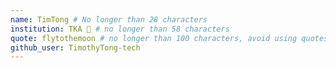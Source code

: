 ```yaml
---
name: TimTong # No longer than 28 characters
institution: TKA 🚩 # no longer than 58 characters
quote: flytothemoon # no longer than 100 characters, avoid using quotes(") to guarantee the format remains the same.
github_user: TimothyTong-tech
---
```


